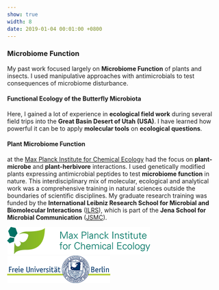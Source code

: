 ```yaml
---
show: true
width: 8
date: 2019-01-04 00:01:00 +0800
---
```


<div class="p-4">
    <h3>Microbiome Function</h3>
        <p>
       My past work focused largely on <strong>Microbiome Function</strong> of plants and insects. I used manipulative approaches with antimicrobials to test consequences of microbiome disturbance.   
          <h4>Functional Ecology of the Butterfly Microbiota</h4>
          Here, I gained a lot of experience in <b>ecological field work</b> during several field trips into the <b>Great Basin Desert of Utah (USA)</b>.
          I have learned how powerful it can be to apply <b>molecular tools</b> on <b>ecological questions</b>.
          <h4>Plant Microbiome Function</h4>
            at the <a href=" https://www.ice.mpg.de/" target="_blank">Max Planck Institute for Chemical Ecology</a> had the focus on <b>plant-microbe</b> and <b>plant-herbivore</b> interactions.
          I used genetically modified plants expressing antimicrobial peptides to test <b>microbiome function</b> in nature.
          This interdisciplinary mix of molecular, ecological and analytical work was a comprehensive training in natural sciences outside the boundaries of scientific disciplines.
          My graduate research training was funded by the <b>International Leibniz Research School for Microbial and Biomolecular Interactions</b> (<a href="https://www.ilrs.de/" target="_blank">ILRS</a>), which is part of the <b>Jena School for Microbial Communication</b> (<a href="https://www.jsmc-phd.de/" target="_blank">JSMC</a>).
        </p>
   <img src="/assets/logo/logo64_ICE.png" alt="ICE Logo" class="rounded-sm img-fluid logo-img">      
    <img src="/assets/logo/logo64_FU.png" alt="Leibniz Logo" class="rounded-sm img-fluid logo-img">
</div>
